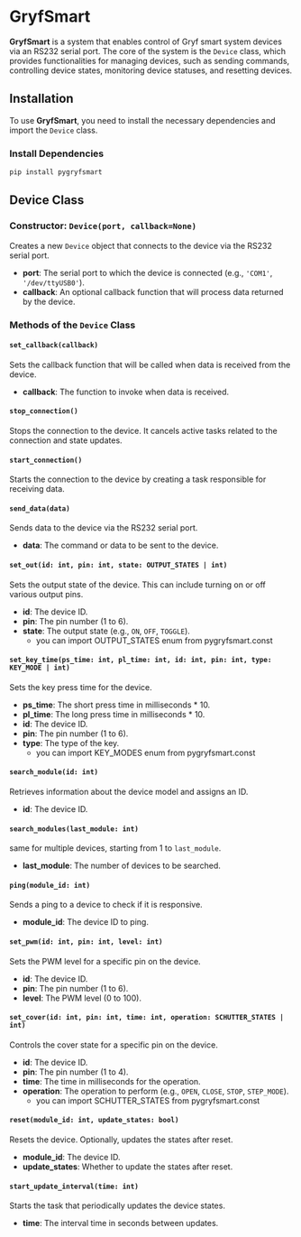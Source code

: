 # GryfSmart

**GryfSmart** is a system that enables control of Gryf smart system devices via an RS232 serial port. The core of the system is the `Device` class, which provides functionalities for managing devices, such as sending commands, controlling device states, monitoring device statuses, and resetting devices.

## Installation

To use **GryfSmart**, you need to install the necessary dependencies and import the `Device` class.

### Install Dependencies

```bash
pip install pygryfsmart
```

## Device Class

### Constructor: `Device(port, callback=None)`

Creates a new `Device` object that connects to the device via the RS232 serial port.

- **port**: The serial port to which the device is connected (e.g., `'COM1'`, `'/dev/ttyUSB0'`).
- **callback**: An optional callback function that will process data returned by the device.

### Methods of the `Device` Class

#### `set_callback(callback)`

Sets the callback function that will be called when data is received from the device.

- **callback**: The function to invoke when data is received.

#### `stop_connection()`

Stops the connection to the device. It cancels active tasks related to the connection and state updates.

#### `start_connection()`

Starts the connection to the device by creating a task responsible for receiving data.

#### `send_data(data)`

Sends data to the device via the RS232 serial port.

- **data**: The command or data to be sent to the device.

#### `set_out(id: int, pin: int, state: OUTPUT_STATES | int)`

Sets the output state of the device. This can include turning on or off various output pins.

- **id**: The device ID.
- **pin**: The pin number (1 to 6).
- **state**: The output state (e.g., `ON`, `OFF`, `TOGGLE`).
    -  you can import OUTPUT_STATES enum from pygryfsmart.const

#### `set_key_time(ps_time: int, pl_time: int, id: int, pin: int, type: KEY_MODE | int)`

Sets the key press time for the device.

- **ps_time**: The short press time in milliseconds * 10.
- **pl_time**: The long press time in milliseconds * 10.
- **id**: The device ID.
- **pin**: The pin number (1 to 6).
- **type**: The type of the key.
  -  you can import KEY_MODES enum from pygryfsmart.const
#### `search_module(id: int)`

Retrieves information about the device model and assigns an ID.

- **id**: The device ID.

#### `search_modules(last_module: int)`

same for multiple devices, starting from 1 to `last_module`.

- **last_module**: The number of devices to be searched.

#### `ping(module_id: int)`

Sends a ping to a device to check if it is responsive.

- **module_id**: The device ID to ping.

#### `set_pwm(id: int, pin: int, level: int)`

Sets the PWM level for a specific pin on the device.

- **id**: The device ID.
- **pin**: The pin number (1 to 6).
- **level**: The PWM level (0 to 100).

#### `set_cover(id: int, pin: int, time: int, operation: SCHUTTER_STATES | int)`

Controls the cover state for a specific pin on the device.

- **id**: The device ID.
- **pin**: The pin number (1 to 4).
- **time**: The time in milliseconds for the operation.
- **operation**: The operation to perform (e.g., `OPEN`, `CLOSE`, `STOP`, `STEP_MODE`).
    -  you can import SCHUTTER_STATES from pygryfsmart.const

#### `reset(module_id: int, update_states: bool)`

Resets the device. Optionally, updates the states after reset.

- **module_id**: The device ID.
- **update_states**: Whether to update the states after reset.

#### `start_update_interval(time: int)`

Starts the task that periodically updates the device states.

- **time**: The interval time in seconds between updates.
```
